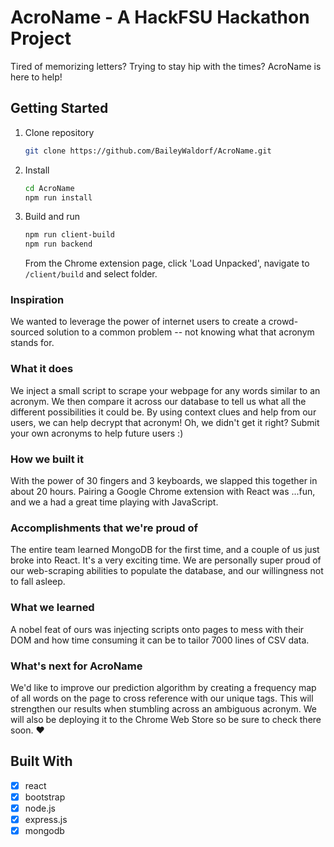 # AcroName - A HackFSU Hackathon Project
Tired of memorizing letters? Trying to stay hip with the times? AcroName is here to help!

## Getting Started
1.  Clone repository
    ```bash
    git clone https://github.com/BaileyWaldorf/AcroName.git
    ```

2.  Install
    ```bash
    cd AcroName
    npm run install
    ```

3.  Build and run
    ```bash
    npm run client-build
    npm run backend
    ```
    From the Chrome extension page, click 'Load Unpacked', navigate to `/client/build` and select folder.

### Inspiration
We wanted to leverage the power of internet users to create a crowd-sourced solution to a common problem -- not knowing what that acronym stands for.

### What it does
We inject a small script to scrape your webpage for any words similar to an acronym. We then compare it across our database to tell us what all the different possibilities it could be. By using context clues and help from our users, we can help decrypt that acronym! Oh, we didn't get it right? Submit your own acronyms to help future users :)

### How we built it
With the power of 30 fingers and 3 keyboards, we slapped this together in about 20 hours. Pairing a Google Chrome extension with React was ...fun, and we a had a great time playing with JavaScript.

### Accomplishments that we're proud of
The entire team learned MongoDB for the first time, and a couple of us just broke into React. It's a very exciting time. We are personally super proud of our web-scraping abilities to populate the database, and our willingness not to fall asleep.

### What we learned
A nobel feat of ours was injecting scripts onto pages to mess with their DOM and how time consuming it can be to tailor 7000 lines of CSV data.

### What's next for AcroName
We'd like to improve our prediction algorithm by creating a frequency map of all words on the page to cross reference with our unique tags. This will strengthen our results when stumbling across an ambiguous acronym. We will also be deploying it to the Chrome Web Store so be sure to check there soon. ♥

## Built With
- [x] react
- [x] bootstrap
- [x] node.js
- [x] express.js
- [x] mongodb
